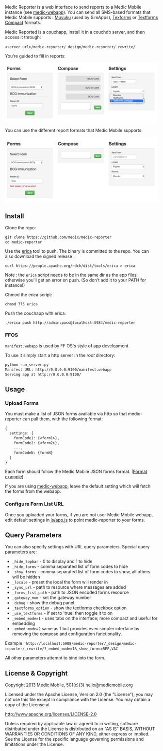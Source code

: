 Medic Reporter is a web interface to send reports to a Medic Mobile instance (see [medic-webapp](https://github.com/medic/medic-webapp)). You can send all SMS-based formats that Medic Mobile supports :
[Muvuku](https://github.com/medic/medic-webapp/blob/master/tests/nodeunit/unit/kujua-sms/smsparser.js) (used by SimApps), [Texforms](https://github.com/medic/medic-webapp/blob/master/tests/nodeunit/unit/kujua-sms/textforms_parser.js) or [Textforms Compact](https://github.com/medic/medic-webapp/blob/master/tests/nodeunit/unit/kujua-sms/smsparser_compact_textform.js) formats.

Medic Reported is a couchapp, install it in a couchdb server, and then access it through:

`<server url>/medic-reporter/_design/medic-reporter/_rewrite/`

You're guided to fill in reports:

![Screenshot: field validation](documentation_images/different_report_formats.png?raw=true)

You can use the different report formats that Medic Mobile supports:

![Screenshot: different report formats](documentation_images/field_validation.png?raw=true)

## Install

Clone the repo:

    git clone https://github.com/medic/medic-reporter
    cd medic-reporter

Use the [erica](https://github.com/benoitc/erica) tool to push. The binary is committed to the repo. You can also download the signed release :

    curl https://people.apache.org/~dch/dist/tools/erica > erica

Note : the `erica` script needs to be in the same dir as the app files, otherwise you'll get an error on push. (So don't add it to your PATH for instance!)

Chmod the erica script:

    chmod 775 erica

Push the couchapp with erica:

    ./erica push http://admin:pass@localhost:5984/medic-reporter

### FFOS

`manifest.webapp` is used by FF OS's style of app development.

To use it simply start a http server in the _root_ directory:

    python run_server.py
    Manifest URL: http://0.0.0.0:9100/manifest.webapp
    Serving app at http://0.0.0.0:9100/

## Usage

### Upload Forms

You must make a list of JSON forms available via http so that medic-reporter
can pull them, with the following format:

```
{
  settings: {
    formCode1: {<form1>},
    formCode2: {<form2>},
    ...,
    formCodeN: {formN}
  }
}
```

Each form should follow the Medic Mobile JSON forms format. ([Format example](https://github.com/medic/medic-webapp/blob/master/tests/nodeunit/form_definitions.js#L6)).


If you are using [medic-webapp](https://github.com/medic/medic-webapp), leave the default setting
which will fetch the forms from the webapp.

### Configure Form List URL

Once you uploaded your forms, if you are not user Medic Mobile webapp, edit default settings in
[js/app.js](js/app.js) to point medic-reporter to your forms.


## Query Parameters

You can also specify settings with URL query parameters.
Special query parameters are:

* `_hide_topbar` - 0 to display and 1 to hide
* `_hide_forms` - comma separated list of form codes to hide
* `_show_forms` - comma separated list of form codes to show, all others will be hidden
* `_locale` - preset the local the form will render in
* `_sync_url` - path to resource where messages are added
* `_forms_list_path` - path to JSON encoded forms resource
* `_gateway_num` - set the gateway number
* `_debug` - show the debug panel
* `_textforms_option` - show the textforms checkbox option
* `_use_textforms` - if set to 'true' then toggle it to on
* `_embed_mode=1` - uses tabs on the interface; more compact and useful for embedding
* `_embed_mode=2` same as 1 but provides even simpler interface by removing the
  compose and configuration functionality.

Example :
`http://localhost:5988/medic-reporter/_design/medic-reporter/_rewrite/?_embed_mode=1&_show_forms=REF,VAC`


All other parameters attempt to bind into the form.

## License & Copyright

Copyright 2013 Medic Mobile, 501(c)(3)  <hello@medicmobile.org>

Licensed under the Apache License, Version 2.0 (the "License");
you may not use this file except in compliance with the License.
You may obtain a copy of the License at

   http://www.apache.org/licenses/LICENSE-2.0

Unless required by applicable law or agreed to in writing, software
distributed under the License is distributed on an "AS IS" BASIS,
WITHOUT WARRANTIES OR CONDITIONS OF ANY KIND, either express or implied.
See the License for the specific language governing permissions and
limitations under the License.
